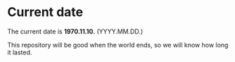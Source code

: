# Current date

The current date is **1970.11.10.** (YYYY.MM.DD.)

This repository will be good when the world ends, so we will know how long it lasted.